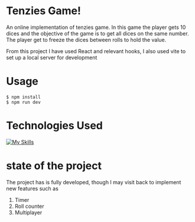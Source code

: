 # Tenzies Game!

An online implementation of tenzies game. In this game the player gets 10 dices and the objective of the game is to get all dices on the same number. The player get to freeze the dices between rolls to hold the value.

From this project I have used React and relevant hooks, I also used vite to set up a local server for development

# Usage

    $ npm install
    $ npm run dev

# Technologies Used

[![My Skills](https://skillicons.dev/icons?i=js,react,vite)](https://skillicons.dev)

# state of the project

The project has is fully developed, though I may visit back to implement new features such as

1.  Timer
2.  Roll counter
3.  Multiplayer
